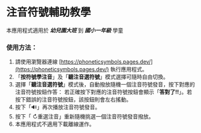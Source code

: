 # 注音符號輔助教學

本應用程式適用於 ***幼兒園大班*** 到 ***國小一年級*** 學童

### 使用方法：
1. 請使用瀏覽器連線 [https://phoneticsymbols.pages.dev/](https://phoneticsymbols.pages.dev/) 執行應用程式。
2. 「**按符號學注音**」及「**聽注音選符號**」模式選擇可隨時自由切換。
3. 選擇「**聽注音選符號**」模式後，自動撥放隨機一個注音符號發音，按下對應的注音符號按鈕作答：
若正確按下對應的注音符號按鈕會顯示「**答對了!!**」。若按下錯誤的注音符號按鈕，該按鈕則會左右搖動。
4. 按下「🔊」再次播放注音符號發音。
5. 按下「 ↻重選注音」重新隨機挑選一個注音符號發音撥放。
6. 本應用程式不適用下載離線運作。

